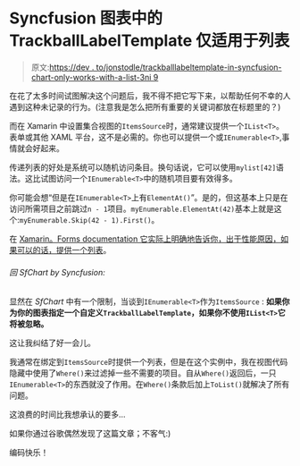# Syncfusion 图表中的 TrackballLabelTemplate 仅适用于列表

> 原文:[https://dev . to/jonstodle/trackballlabeltemplate-in-syncfusion-chart-only-works-with-a-list-3ni 9](https://dev.to/jonstodle/trackballlabeltemplate-in-syncfusion-chart-only-works-with-a-list-3ni9)

在花了太多时间试图解决这个问题后，我不得不把它写下来，以帮助任何不幸的人遇到这种未记录的行为。(注意我是怎么把所有重要的关键词都放在标题里的？)

而在 Xamarin 中设置集合视图的`ItemsSource`时，通常建议提供一个`IList<T>`。表单或其他 XAML 平台，这不是必需的。你也可以提供一个或`IEnumerable<T>`,事情就会好起来。

传递列表的好处是系统可以随机访问条目。换句话说，它可以使用`mylist[42]`语法。这比试图访问一个`IEnumerable<T>`中的随机项目要有效得多。

你可能会想“但是在`IEnumerable<T>`上有`ElementAt()`”。是的，但这基本上只是在访问所需项目之前跳过`n - 1`项目。`myEnumerable.ElementAt(42)`基本上就是这个:`myEnumerable.Skip(42 - 1).First()`。

在 [Xamarin。Forms documentation 它实际上明确地告诉你，出于性能原因，如果可以的话，提供一个列表](https://developer.xamarin.com/guides/xamarin-forms/user-interface/listview/performance/#Improving_ListView_Performance)。

###### [](#back-to-sfchart-by-syncfusion)回 *SfChart* by Syncfusion:

显然在 *SfChart* 中有一个限制，当谈到`IEnumerable<T>`作为`ItemsSource` : **如果你为你的图表指定一个自定义`TrackballLabelTemplate`，如果你不使用`IList<T>`它将被忽略。**

这让我纠结了好一会儿。

我通常在绑定到`ItemsSource`时提供一个列表，但是在这个实例中，我在视图代码隐藏中使用了`Where()`来过滤掉一些不需要的项目。自从`Where()`返回后，一只`IEnumerable<T>`的东西就没了作用。在`Where()`条款后加上`ToList()`就解决了所有问题。

这浪费的时间比我想承认的要多...

如果你通过谷歌偶然发现了这篇文章；不客气:)

编码快乐！